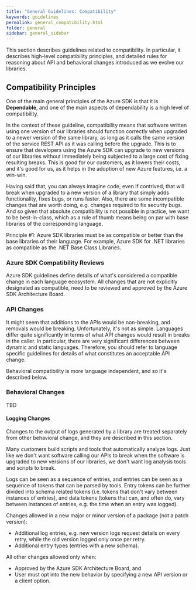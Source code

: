 ```yaml
---
title: "General Guidelines: Compatibility"
keywords: guidelines
permalink: general_compatibility.html
folder: general
sidebar: general_sidebar
---
```


This section describes guidelines related to compatibility. In particular, it describes high-level compatibility principles, and detailed rules for reasoning about API and behavioral changes introduced as we evolve our libraries.

## Compatibility Principles
One of the main general principles of the Azure SDK is that it is **Dependable**, and one of the main aspects of dependability is a high level of compatibility. 

In the context of these guideline, compatibility means that software written using one version of our libraries should function correctly when upgraded to a newer version of the same library, as long as it calls the same version of the service REST API as it was calling before the upgrade.
This is to ensure that developers using the Azure SDK can upgrade to new versions of our libraries without immediately being subjected to a large cost of fixing resulting breaks. 
This is good for our customers, as it lowers their costs, and it's good for us, as it helps in the adoption of new Azure features, i.e. a win-win.

Having said that, you can always imagine code, even if contrived, that will break when upgraded to a new version of a library that simply adds functionality, fixes bugs, or runs faster. 
Also, there are some incompatible changes that are worth doing, e.g. changes required to fix security bugs. 
And so given that absolute compatibility is not possible in practice, we want to be best-in-class, which as a rule of thumb means being on par with base libraries of the corresponding language.

Principle #1: Azure SDK libraries must be as compatible or better than the base libraries of their language. For example, Azure SDK for .NET libraries as compatible as the .NET Base Class Libraries.

### Azure SDK Compatibility Reviews
Azure SDK guidelines define details of what's considered a compatible change in each language ecosystem. All changes that are not explicitly designated as compatible, need to be reviewed and approved by the Azure SDK Architecture Board. 

### API Changes
It might seem that additions to the APIs would be non-breaking, and removals would be breaking. Unfortunately, it's not as simple. Languages differ quite significantly in terms of what API changes would result in breaks in the caller. In particular, there are very significant differences between dynamic and static languages. Therefore, you should refer to language specific guidelines for details of what constitutes an acceptable API change.

Behavioral compatibility is more language independent, and so it's described below. 

### Behavioral Changes

TBD

#### Logging Changes
Changes to the output of logs generated by a library are treated separately from other behavioral change, and they are described in this section.

Many customers build scripts and tools that automatically analyze logs. Just like we don't want software calling our APIs to break when the software is upgraded to new versions of our libraries, we don't want log analysis tools and scripts to break.

Logs can be seen as a sequence of entries, and entries can be seen as a sequence of tokens that can be parsed by tools. Entry tokens can be further divided into schema related tokens (i.e. tokens that don't vary between instances of entries), and data tokens (tokens that can, and often do, vary between instances of entries, e.g. the time when an entry was logged).

Changes allowed in a new major or minor version of a package (not a patch version):

- Additional log entries, e.g. new version logs request details on every retry, while the old version logged only once per retry.
- Additional entry types (entries with a new schema).

All other changes allowed only when:

- Approved by the Azure SDK Architecture Board, and 
- User must opt into the new behavior by specifying a new API version or a client option.
